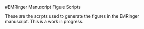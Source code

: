 #EMRinger Manuscript Figure Scripts


These are the scripts used to generate the figures in the EMRinger manuscript. This is a work in progress.